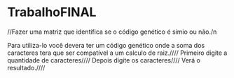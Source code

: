 # TrabalhoFINAL
//Fazer uma matriz que identifica se o código genético é simio ou não./n

Para utiliza-lo você devera ter um código genético onde a soma dos caracteres tera que ser compatível a um calculo de raiz.////
Primeiro digite a quantidade de caracteres////
Depois digite os caracteres////
Verá o resultado.////
